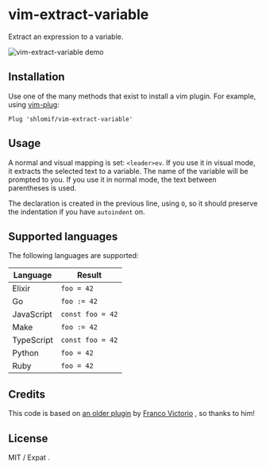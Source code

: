 # vim-extract-variable

Extract an expression to a variable.

![vim-extract-variable demo](https://i.imgur.com/cHbl0xk.gif)

## Installation

Use one of the many methods that exist to install a vim plugin. For example,
using [vim-plug](https://github.com/junegunn/vim-plug):

```
Plug 'shlomif/vim-extract-variable'
```

## Usage

A normal and visual mapping is set: `<leader>ev`. If you use it in visual mode, it extracts the selected text to a variable. The name of the variable will be prompted to you. If you use it in normal mode, the text between parentheses is used.

The declaration is created in the previous line, using `O`, so it should preserve the indentation if you have `autoindent` on.

## Supported languages

The following languages are supported:

| Language              | Result                   |
| ----------------------| ------------------------ |
| Elixir                | `foo = 42`               |
| Go                    | `foo := 42`              |
| JavaScript            | `const foo = 42`         |
| Make                  | `foo := 42`              |
| TypeScript            | `const foo = 42`         |
| Python                | `foo = 42`               |
| Ruby                  | `foo = 42`               |

## Credits

This code is based on
[an older plugin](https://github.com/fvictorio/vim-extract-variable) by
[Franco Victorio](https://github.com/fvictorio) , so thanks to him!

## License

MIT / Expat .
